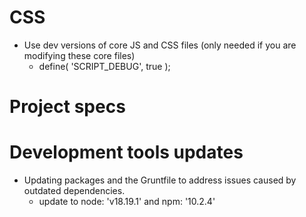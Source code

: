 # CSS
* Use dev versions of core JS and CSS files (only needed if you are modifying these core files)
  * define( 'SCRIPT_DEBUG', true );

# Project specs


# Development tools updates
* Updating packages and the Gruntfile to address issues caused by outdated dependencies.
  * update to node: 'v18.19.1' and npm: '10.2.4'


